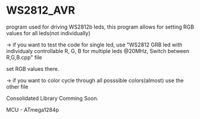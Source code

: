 # WS2812_AVR
 program used for driving WS2812b leds, this program allows for setting RGB values for all leds(not individually) 

-> if you want to test the code for single led, use "WS2812 GRB led with individualy controllable R, G, B for multiple leds @20MHz, Switch between R,G,B.cpp" file

set RGB values there.

-> if you want to color cycle through all posssible colors(almost) use the other file

Consolidated Library Comming Soon.

MCU - ATmega1284p  
